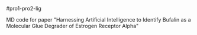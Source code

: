 #pro1-pro2-lig

MD code for paper "Harnessing Artificial Intelligence to Identify Bufalin as a Molecular Glue Degrader of Estrogen Receptor Alpha"
